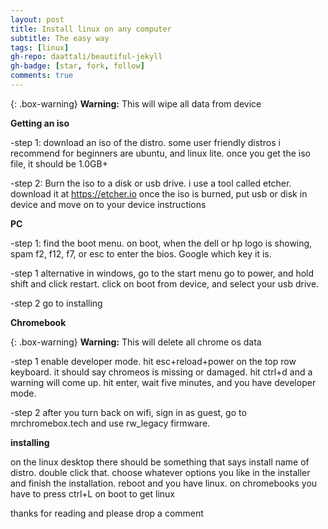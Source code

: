 ```yaml
---
layout: post
title: Install linux on any computer
subtitle: The easy way
tags: [linux]
gh-repo: daattali/beautiful-jekyll
gh-badge: [star, fork, follow]
comments: true
---
```


{: .box-warning}
**Warning:** This will wipe all data from device

**Getting an iso**

-step 1: 
download an iso of the distro. some user friendly distros i recommend for beginners are ubuntu, and linux lite.
once you get the iso file, it should be 1.0GB+ 

-step 2:
Burn the iso to a disk or usb drive. i use a tool called etcher. download it at https://etcher.io
once the iso is burned, put usb or disk in device and move on to your device instructions

**PC**

-step 1:
find the boot menu. on boot, when the dell or hp logo is showing, spam f2, f12, f7, or esc to enter the bios. Google which key it is. 

-step 1 alternative
in windows, go to the start menu go to power, and hold shift and click restart. click on boot from device, and select your usb drive.

-step 2
go to installing

**Chromebook**

{: .box-warning}
**Warning:** This will delete all chrome os data

-step 1
enable developer mode.
hit esc+reload+power on the top row keyboard. it should say chromeos is missing or damaged. hit ctrl+d and a warning will come up. hit enter, wait five minutes, and you have developer mode.

-step 2
after you turn back on wifi, sign in as guest, go to mrchromebox.tech and use rw_legacy firmware.

**installing**

on the linux desktop there should be something that says install name of distro. double click that. choose whatever options you like in the installer and finish the installation. reboot and you have linux. on chromebooks you have to press ctrl+L on boot to get linux

thanks for reading and please drop a comment
